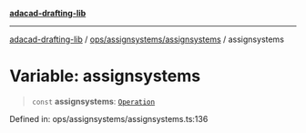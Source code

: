 [**adacad-drafting-lib**](../../../../README.md)

***

[adacad-drafting-lib](../../../../modules.md) / [ops/assignsystems/assignsystems](../README.md) / assignsystems

# Variable: assignsystems

> `const` **assignsystems**: [`Operation`](../../../../objects/datatypes/type-aliases/Operation.md)

Defined in: ops/assignsystems/assignsystems.ts:136
